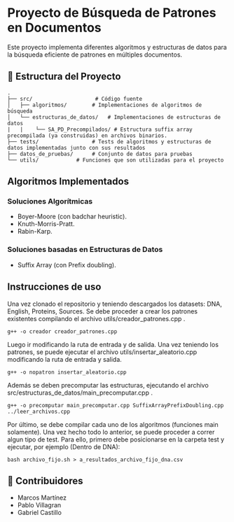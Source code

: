 # Proyecto de Búsqueda de Patrones en Documentos

Este proyecto implementa diferentes algoritmos y estructuras de datos para la búsqueda eficiente de patrones en múltiples documentos.

## 📁 Estructura del Proyecto

```
.
├── src/                    # Código fuente
│   ├── algoritmos/        # Implementaciones de algoritmos de búsqueda
│   └── estructuras_de_datos/   # Implementaciones de estructuras de datos
|   |    └── SA_PD_Precompilados/ # Estructura suffix array precompilada (ya construidas) en archivos binarios. 
├── tests/                 # Tests de algoritmos y estructuras de datos implementadas junto con sus resultados
├── datos_de_pruebas/      # Conjunto de datos para pruebas
└── utils/            # Funciones que son utilizadas para el proyecto
```

## Algoritmos Implementados

### Soluciones Algorítmicas
- Boyer-Moore (con badchar heuristic).
- Knuth-Morris-Pratt. 
- Rabin-Karp.

### Soluciones basadas en Estructuras de Datos
- Suffix Array (con Prefix doubling).

## Instrucciones de uso
Una vez clonado el repositorio y teniendo descargados los datasets: DNA, English, Proteins, Sources. Se debe proceder a crear los patrones existentes compilando el archivo utils/creador_patrones.cpp .
```
g++ -o creador creador_patrones.cpp
```
Luego ir modificando la ruta de entrada y de salida.
Una vez teniendo los patrones, se puede ejecutar el archivo utils/insertar_aleatorio.cpp
modificando la ruta de entrada y salida. 
```
g++ -o nopatron insertar_aleatorio.cpp 
```
Además se deben precomputar las estructuras, ejecutando el archivo src/estructuras_de_datos/main_precomputar.cpp .
```
g++ -o precomputar main_precomputar.cpp SuffixArrayPrefixDoubling.cpp ../leer_archivos.cpp
```
Por último, se debe compilar cada uno de los algoritmos (funciones main solamente).
Una vez hecho todo lo anterior, se puede proceder a correr algun tipo de test. Para ello, primero debe posicionarse en la carpeta test y ejecutar, por ejemplo (Dentro de DNA): 
```
bash archivo_fijo.sh > a_resultados_archivo_fijo_dna.csv
```

## 👥 Contribuidores
- Marcos Martínez
- Pablo Villagran
- Gabriel Castillo

